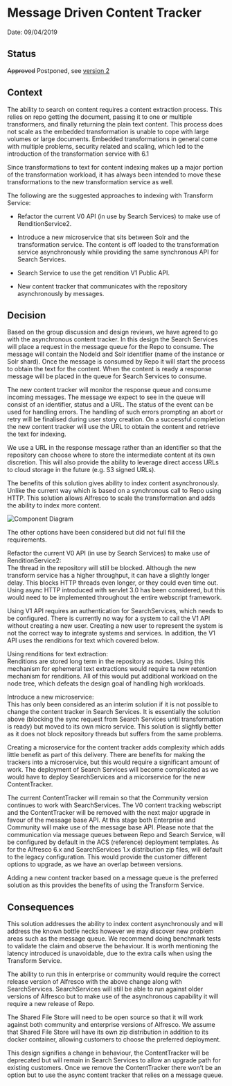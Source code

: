 # Message Driven Content Tracker

Date: 09/04/2019

## Status

~~Approved~~ Postponed, see [version 2](0009-message-driven-content-tracker-next-gen.md)

## Context

The ability to search on content requires a content extraction process. This relies on repo getting the document, passing it to one or multiple transformers, and finally returning the plain text content. This process does not scale as the embedded transformation is unable to cope with large volumes or large documents. Embedded transformations in general come with multiple problems, security related and scaling, which led to the introduction of the transformation service with 6.1

Since transformations to text for content indexing makes up a major portion of the transformation workload, it has always been intended to move these transformations to the new transformation service as well.

The following are the suggested approaches to indexing with Transform Service:

* Refactor the current V0 API (in use by Search Services) to make use of RenditionService2.

* Introduce a new microservice that sits between Solr and the transformation service. The content is off loaded to the transformation service asynchronously while providing the same synchronous API for Search Services.

* Search Service to use the get rendition V1 Public API.

* New content tracker that communicates with the repository asynchronously by messages.

## Decision

Based on the group discussion and design reviews, we have agreed to go with the asynchronous content tracker.
In this design the Search Services will place a request in the message queue for the Repo to consume.
The message will contain the NodeId and Solr identifier (name of the instance or Solr shard).
Once the message is consumed by Repo it will start the process to obtain the text for the content.
When the content is ready a response message will be placed in the queue for Search Services to consume.

The new content tracker will monitor the response queue and consume incoming messages. The message we expect to see in the queue will consist of an identifier, status and a URL. The status of the event can be used for handling errors. The handling of such errors prompting an abort or retry will be finalised during user story creation.
On a successful completion the new content tracker will use the URL to obtain the content and retrieve the text for indexing.

We use a URL in the response message rather than an identifier so that the repository can choose where to store the intermediate content at its own discretion. This will also provide the ability to leverage direct access URLs to cloud storage in the future (e.g. S3 signed URLs).

The benefits of this solution gives ability to index content asynchronously. Unlike the current way which is based on a synchronous call to Repo using HTTP. This solution allows Alfresco to scale the transformation and adds the ability to index more content.

![Component Diagram](/search-services/alfresco-search/doc/architecture/decisions/diagrams/AsyncContentTrackerComponentDiagram.png)

The other options have been considered but did not full fill the requirements.

Refactor the current V0 API (in use by Search Services) to make use of RenditionService2:  
The thread in the repository will still be blocked. Although the new transform service has a higher throughput, it can have a slightly longer delay. This blocks HTTP threads even longer, or they could even time out.  Using async HTTP introduced with servlet 3.0 has been considered, but this would need to be implemented throughout the entire webscript framework.

Using V1 API requires an authentication for SearchServices, which needs to be configured. There is currently no way for a system to call the V1 API without creating a new user. Creating a new user to represent the system is not the correct way to integrate systems and services. In addition, the V1 API uses the renditions for text which covered below.

Using renditions for text extraction:  
Renditions are stored long term in the repository as nodes. Using this mechanism for ephemeral text extractions would require ta new retention mechanism for renditions. All of this would put additional workload on the node tree, which defeats the design goal of handling high workloads.

Introduce a new microservice:  
This has only been considered as an interim solution if it is not possible to change the content tracker in Search Services. It is essentially the solution above (blocking the sync request from Search Services until transformation is ready) but moved to its own micro service. This solution is slightly better as it does not block repository threads but suffers from the same problems.

Creating a microservice for the content tracker adds complexity which adds little benefit as part of this delivery. There are benefits for making the trackers into a microservice, but this would require a significant amount of work. The deployment of Search Services will become complicated as we would have to deploy SearchServices and a micorservice for the new ContentTracker.

The current ContentTracker will remain so that the Community version continues to work with SearchServices.
The V0 content tracking webscript and the ContentTracker will be removed with the next major upgrade in favour of the message base API. At this stage both Enterprise and Community will make use of the message base API. Please note that the communication via message queues between Repo and Search Service, will be configured by default in the ACS (reference) deployment templates. As for the Alfresco 6.x and SearchServices 1.x distribution zip files, will default to the legacy configuration. This would provide the customer different options to upgrade, as we have an overlap between versions.

Adding a new content tracker based on a message queue is the preferred solution as this provides the benefits of using the Transform Service.


## Consequences
This solution addresses the ability to index content asynchronously and will address the known bottle necks however we may discover new problem areas such as the message queue. We recommend doing benchmark tests to validate the claim and observe the behaviour. It is worth mentioning the latency introduced is unavoidable, due to the extra calls when using the Transform Service.

The ability to run this in enterprise or community would require the correct release version of Alfresco with the above change along with SearchServices. SearchServices will still be able to run against older versions of Alfresco but to make use of the asynchronous capability it will require a new release of Repo.

The Shared File Store will need to be open source so that it will work against both community and enterprise versions of Alfresco. We assume that Shared File Store will have its own zip distribution in addition to its  docker container, allowing customers to choose the preferred deployment.

This design signifies a change in behaviour, the ContentTracker will be deprecated but will remain in Search Services to allow an upgrade path for existing customers. Once we remove the ContentTracker there won’t be an option but to use the async content tracker that relies on a message queue.
